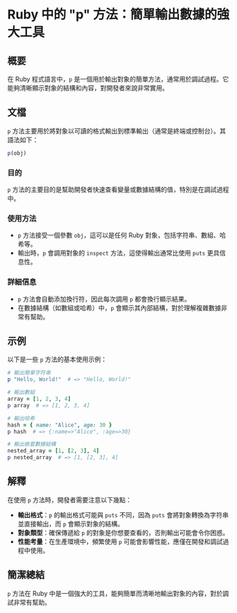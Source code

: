 <!--
Meta Description: # Ruby 中的 "p" 方法：簡單輸出數據的強大工具 ## 概要 在 Ruby 程式語言中，`p` 是一個用於輸出對象的簡單方法，通常用於調試過程。它能夠清晰顯示對象的結構和內容，對開發者來說非常實用。 ## 文檔 `p` 方法主要用於將對象以可讀的格式輸出到標準輸出（通常是終端或控制台）。其語...
Meta Keywords: ruby, puts, obj, hello, world
-->

# Ruby 中的 "p" 方法：簡單輸出數據的強大工具

## 概要
在 Ruby 程式語言中，`p` 是一個用於輸出對象的簡單方法，通常用於調試過程。它能夠清晰顯示對象的結構和內容，對開發者來說非常實用。

## 文檔
`p` 方法主要用於將對象以可讀的格式輸出到標準輸出（通常是終端或控制台）。其語法如下：

```ruby
p(obj)
```

### 目的
`p` 方法的主要目的是幫助開發者快速查看變量或數據結構的值，特別是在調試過程中。

### 使用方法
- `p` 方法接受一個參數 `obj`，這可以是任何 Ruby 對象，包括字符串、數組、哈希等。
- 輸出時，`p` 會調用對象的 `inspect` 方法，這使得輸出通常比使用 `puts` 更具信息性。

### 詳細信息
- `p` 方法會自動添加換行符，因此每次調用 `p` 都會換行顯示結果。
- 在數據結構（如數組或哈希）中，`p` 會顯示其內部結構，對於理解複雜數據非常有幫助。

## 示例
以下是一些 `p` 方法的基本使用示例：

```ruby
# 輸出簡單字符串
p "Hello, World!"  # => "Hello, World!"

# 輸出數組
array = [1, 2, 3, 4]
p array  # => [1, 2, 3, 4]

# 輸出哈希
hash = { name: "Alice", age: 30 }
p hash  # => {:name=>"Alice", :age=>30}

# 輸出嵌套數據結構
nested_array = [1, [2, 3], 4]
p nested_array  # => [1, [2, 3], 4]
```

## 解釋
在使用 `p` 方法時，開發者需要注意以下幾點：

- **輸出格式**：`p` 的輸出格式可能與 `puts` 不同，因為 `puts` 會將對象轉換為字符串並直接輸出，而 `p` 會顯示對象的結構。
- **對象類型**：確保傳遞給 `p` 的對象是你想要查看的，否則輸出可能會令你困惑。
- **性能考量**：在生產環境中，頻繁使用 `p` 可能會影響性能，應僅在開發和調試過程中使用。

## 簡潔總結
`p` 方法在 Ruby 中是一個強大的工具，能夠簡單而清晰地輸出對象的內容，對於調試非常有幫助。
